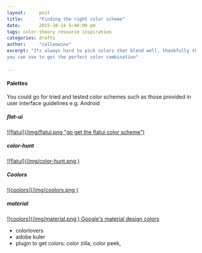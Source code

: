 ```yaml
---
layout:     post
title:      "Finding the right color scheme"
date:       2015-10-14 5:40:00 pm
tags: color-theory resource inspiration
categories: drafts
author:     "colleowino"
excerpt: "Its always hard to pick colors that blend well, thankfully there are some tools
you can use to get the perfect color combination"

---
```

#### Palettes 
You could go for tried and tested color schemes such as those provided in user interface
guidelines e.g. Android

##### flat-ui
<a href="http://flatuicolors.com/" target="_blank">
![flatui](/img/flatui.png "go get the flatui color scheme")
</a>

##### color-hunt 
<a href="http://www.colorhunt.co/" target="_blank">
![flatui](/img/color-hunt.png )
</a>

##### Coolors 
<a href="http://www.colorhunt.co/" target="_blank">
![coolors](/img/coolors.png )
</a>

##### material 
<a href="https://www.materialpalette.com/" target="_blank">
![coolors](/img/material.png )
Google's material design colors 
</a>

- colorlovers
- adobe kuler
- plugin to get colors:
	color zilla, color peek,
